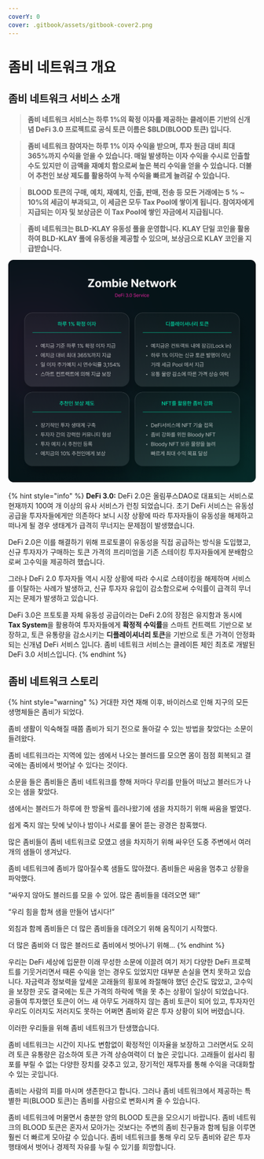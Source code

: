 ```yaml
---
coverY: 0
cover: .gitbook/assets/gitbook-cover2.png
---
```


# 좀비 네트워크 개요

## 좀비 네트워크 서비스 소개&#x20;

> **좀비 네트워크 서비스는 하루 1%의 확정 이자를 제공하는 클레이튼 기반의 신개념 DeFi 3.0 프로젝트로 공식 토큰 이름은 $BLD(BLOOD 토큰) 입니다.**

> **좀비 네트워크 참여자는 하루 1% 이자 수익을 받으며, 투자 원금 대비 최대 365%까지 수익을 얻을 수 있습니다. 매일 발생하는 이자 수익을 수시로 인출할 수도 있지만 이 금액을 재예치 함으로써 높은 복리 수익을 얻을 수 있습니다. 더불어  추천인 보상 제도를 활용하여 누적 수익을 빠르게 늘려갈 수 있습니다.**

> **BLOOD 토큰의 구매, 예치, 재예치, 인출, 판매, 전송 등 모든 거래에는 5 % \~ 10%의 세금이 부과되고, 이 세금은 모두 Tax Pool에 쌓이게 됩니다. 참여자에게 지급되는 이자 및 보상금은 이 Tax Pool에 쌓인 자금에서 지급됩니다.**

> **좀비 네트워크는 BLD-KLAY 유동성 풀을 운영합니다. KLAY 단일 코인을 활용하여 BLD-KLAY 풀에 유동성을 제공할 수 있으며, 보상금으로 KLAY 코인을 지급받습니다.**

![](.gitbook/assets/gitbook-1.png)

{% hint style="info" %}
**DeFi 3.0:** DeFi 2.0은 올림푸스DAO로 대표되는 서비스로 현재까지 100여 개 이상의 유사 서비스가 런칭 되었습니다. 초기 DeFi 서비스는 유동성 공급을 투자자들에게만 의존하다 보니 시장 상황에 따라 투자자들이 유동성을 해제하고 떠나게 될 경우 생태계가 급격히 무너지는 문제점이 발생했습니다.&#x20;

DeFi 2.0은 이를 해결하기 위해 프로토콜이 유동성을 직접 공급하는 방식을 도입했고, 신규 투자자가 구매하는 토큰 가격의 프리미엄을 기존 스테이킹 투자자들에게 분배함으로써 고수익을 제공하려 했습니다.&#x20;

그러나 DeFi 2.0 투자자들 역시 시장 상황에 따라 수시로 스테이킹을 해제하며 서비스를 이탈하는 사례가 발생하고, 신규 투자자 유입이 감소함으로써 수익률이 급격히 무너지는 문제가 발생하고 있습니다.&#x20;

DeFi 3.0은 프토토콜 자체 유동성 공급이라는 DeFi 2.0의 장점은 유지함과 동시에 **Tax System**을 활용하여 투자자들에게 **확정적 수익률**을 스마트 컨트랙트 기반으로 보장하고, 토큰 유통량을 감소시키는 **디플레이셔너리 토큰**을 기반으로 토큰 가격이 안정화되는 신개념 DeFi 서비스 입니다.  좀비 네트워크 서비스는 클레이튼 체인 최초로 개발된 DeFi 3.0 서비스입니다.
{% endhint %}

## 좀비 네트워크 스토리

{% hint style="warning" %}
거대한 자연 재해 이후, 바이러스로 인해 지구의 모든 생명체들은 좀비가 되었다.

좀비 생활이 익숙해질 때쯤 좀비가 되기 전으로 돌아갈 수 있는 방법을 찾았다는 소문이 들려왔다.

좀비 네트워크라는 지역에 있는 샘에서 나오는 블러드를 모으면 몸이 점점 회복되고 결국에는 좀비에서 벗어날 수 있다는 것이다.

소문을 들은 좀비들은 좀비 네트워크를 향해 저마다 무리를 만들어 떠났고 블러드가 나오는 샘을 찾았다.

샘에서는 블러드가 하루에 한 방울씩 흘러나왔기에 샘을 차지하기 위해 싸움을 벌였다.

쉽게 죽지 않는 탓에 낮이나 밤이나 서로를 물어 뜯는 광경은 참혹했다.

많은 좀비들이 좀비 네트워크로 모였고 샘을 차지하기 위해 싸우던 도중 주변에서 여러 개의 샘들이 생겨났다.

좀비 네트워크에 좀비가 많아질수록 샘들도 많아졌다. 좀비들은 싸움을 멈추고 상황을 파악했다.

“싸우지 않아도 블러드를 모을 수 있어. 많은 좀비들을 데려오면 돼!”

“우리 힘을 합쳐 샘을 만들어 냅시다!”

외침과 함께 좀비들은 더 많은 좀비들을 데려오기 위해 움직이기 시작했다.

더 많은 좀비와 더 많은 블러드로 좀비에서 벗어나기 위해...
{% endhint %}

우리는 DeFi 세상에 입문한 이래 무성한 소문에 이끌려 여기 저기 다양한 DeFi 프로젝트를 기웃거리면서 때론 수익을 얻는 경우도 있었지만 대부분 손실을 면치 못하고 있습니다. 자금력과 정보력을 앞세운 고래들의 횡포에 좌절해야 했던 순간도 많았고, 고수익을 보장한 곳도 결국에는 토큰 가격의 하락에 맥을 못 추는 상황이 일상이 되었습니다. 공들여 투자했던 토큰이 어느 새 아무도 거래하지 않는 좀비 토큰이 되어 있고, 투자자인 우리도 이러지도 저러지도 못하는 어쩌면 좀비와 같은 투자 상황이 되어 버렸습니다.&#x20;

이러한 우리들을 위해 좀비 네트워크가 탄생했습니다.&#x20;

좀비 네트워크는 시간이 지나도 변함없이 확정적인 이자율을 보장하고 그러면서도 오히려 토큰 유통량은 감소하여 토큰 가격 상승여력이 더 높은 곳입니다. 고래들이 쉽사리 횡포를 부릴 수 없는 다양한 장치를 갖추고 있고, 장기적인 재투자를 통해 수익을 극대화할 수 있는 곳입니다.&#x20;

좀비는 사람의 피를 마시며 생존한다고 합니다. 그러나 좀비 네트워크에서 제공하는 특별한 피(BLOOD 토큰)는 좀비를 사람으로 변화시켜 줄 수 있습니다.&#x20;

좀비 네트워크에 머물면서 충분한 양의 BLOOD 토큰을 모으시기 바랍니다. 좀비 네트워크의 BLOOD 토큰은 혼자서 모아가는 것보다는 주변의 좀비 친구들과 함께 팀을 이루면 훨씬 더 빠르게 모아갈 수 있습니다. 좀비 네트워크를 통해 우리 모두 좀비와 같은 투자 행태에서 벗어나 경제적 자유를 누릴 수 있기를 희망합니다.
